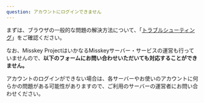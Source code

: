 ```yaml
---
question: アカウントにログインできません
---
```


まずは、ブラウザの一般的な問題の解決方法について、「[トラブルシューティング](/docs/for-users/resources/troubleshooting/)」をご確認ください。

なお、Misskey ProjectはいかなるMisskeyサーバー・サービスの運営も行っていませんので、**以下のフォームにお問い合わせいただいても対応することができません。**

アカウントのログインができない場合は、各サーバーやお使いのアカウントに何らかの問題がある可能性がありますので、ご利用のサーバーの運営者にお問い合わせください。
